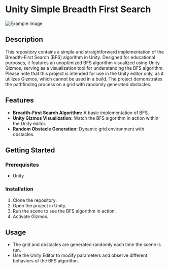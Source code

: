 # Unity Simple Breadth First Search
![Example Image](https://github.com/Silent0Wings/Unity-Simple-BFS/blob/main/ScreenShot/BFS%20(0).png)

## Description
This repository contains a simple and straightforward implementation of the Breadth-First Search (BFS) algorithm in Unity. Designed for educational purposes, it features an unoptimized BFS algorithm visualized using Unity Gizmos, serving as a visualization tool for understanding the BFS algorithm. Please note that this project is intended for use in the Unity editor only, as it utilizes Gizmos, which cannot be used in a build. The project demonstrates the pathfinding process on a grid with randomly generated obstacles.

## Features
- **Breadth-First Search Algorithm:** A basic implementation of BFS.
- **Unity Gizmos Visualization:** Watch the BFS algorithm in action within the Unity editor.
- **Random Obstacle Generation:** Dynamic grid environment with obstacles.

## Getting Started
### Prerequisites
- Unity

### Installation
1. Clone the repository:
2. Open the project in Unity.
3. Run the scene to see the BFS algorithm in action.
4. Activate Gizmos.

## Usage
- The grid and obstacles are generated randomly each time the scene is run.
- Use the Unity Editor to modify parameters and observe different behaviors of the BFS algorithm.
